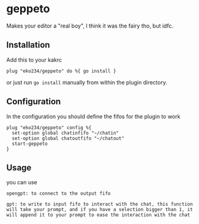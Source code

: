 # geppeto
Makes your editor a "real boy", I think it was the fairy tho, but idfc.

## Installation
Add this to your kakrc
``` kak
plug "eko234/geppeto" do %{ go install }
```
or just run `go install` manually from within the plugin directory.


## Configuration
In the configuration you should define the fifos for the plugin to work
``` kak
plug "eko234/geppeto" config %{
  set-option global chatinfifo "~/chatin"
  set-option global chatoutfifo "~/chatout"
  start-geppeto
}
```

## Usage
you can use

```
opengpt: to connect to the output fifo

gpt: to write to input fifo to interact with the chat, this function will take your prompt, and if you have a selection bigger than 1, it will append it to your prompt to ease the interaction with the chat
```
